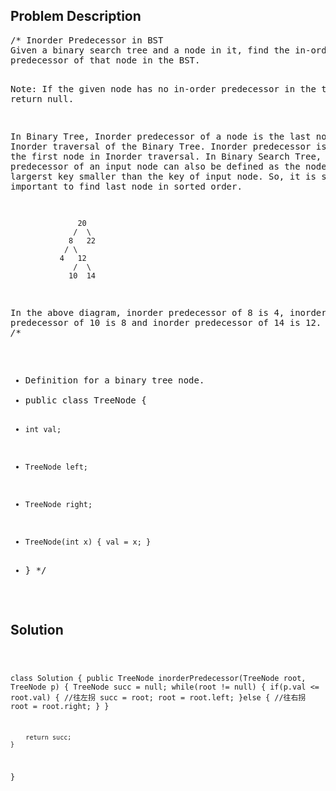 <!--
<style>
  body { font-family: Arial, sans-serif; }
  .container { max-width: 100%; margin: auto; padding: 20px; }
  .comment-block { background-color: #f9f9f9; padding: 10px; border-left: 5px solid #ccc; }
  .code-block { background-color: #f4f4f4; padding: 10px; border: 1px solid #ddd; }
</style>
-->

<div class='container'>
<h2>Problem Description</h2>
<div class='comment-block'>
<pre>
/* Inorder Predecessor in BST
Given a binary search tree and a node in it, find the in-order 
predecessor of that node in the BST.

Note: If the given node has no in-order predecessor in the tree, return null.

In Binary Tree, Inorder predecessor of a node is the last node in 
Inorder traversal of the Binary Tree. 
Inorder predecessor is NULL for the first node in Inorder traversal.
In Binary Search Tree, Inorder predecessor of an input node can also 
be defined as the node with the largerst key smaller than the key of input node. 
So, it is sometimes important to find last node in sorted order.

                   20
                  /  \
                 8   22
                / \
               4   12
                  /  \
                 10  14 

In the above diagram, inorder predecessor of 8 is 4, 
inorder predecessor of 10 is 8 and inorder predecessor of 14 is 12.
*/
/**
 * Definition for a binary tree node.
 * public class TreeNode {
 *     int val;
 *     TreeNode left;
 *     TreeNode right;
 *     TreeNode(int x) { val = x; }
 * }
 */
</pre>
</div>

<h2>Solution</h2>
<div class='code-block'>
<pre><code class='language-java'>

class Solution {
    public TreeNode inorderPredecessor(TreeNode root, TreeNode p) {
        TreeNode succ = null;
        while(root != null) {
            if(p.val <= root.val) { //往左拐
            	succ = root;
                root = root.left;
            }else { //往右拐
                root = root.right;
            }
        }
        
        return succ;
    }
}
</code></pre>
</div>
</div>
